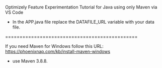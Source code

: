 Optimizely Feature Experimentation Tutorial for Java using only Maven via VS Code

* In the APP.java file replace the DATAFILE_URL variable with your data file. 

==============================================

If you need Maven for Windows follow this URL: https://phoenixnap.com/kb/install-maven-windows
 * use Maven 3.8.8.
